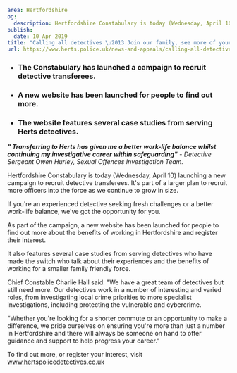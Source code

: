 ```yaml
area: Hertfordshire
og:
  description: Hertfordshire Constabulary is today (Wednesday, April 10) launching a new campaign to recruit detective transferees.
publish:
  date: 10 Apr 2019
title: "Calling all detectives \u2013 Join our family, see more of yours"
url: https://www.herts.police.uk/news-and-appeals/calling-all-detectives-0058
```

* ### The Constabulary has launched a campaign to recruit detective transferees.

 * ### A new website has been launched for people to find out more.

 * ### The website features several case studies from serving Herts detectives.

**_" Transferring to Herts has given me a better work-life balance whilst continuing my investigative career within safeguarding"_** _\- Detective Sergeant Owen Hurley, Sexual Offences Investigation Team._

Hertfordshire Constabulary is today (Wednesday, April 10) launching a new campaign to recruit detective transferees. It's part of a larger plan to recruit more officers into the force as we continue to grow in size.

If you're an experienced detective seeking fresh challenges or a better work-life balance, we've got the opportunity for you.

As part of the campaign, a new website has been launched for people to find out more about the benefits of working in Hertfordshire and register their interest.

It also features several case studies from serving detectives who have made the switch who talk about their experiences and the benefits of working for a smaller family friendly force.

Chief Constable Charlie Hall said: "We have a great team of detectives but still need more. Our detectives work in a number of interesting and varied roles, from investigating local crime priorities to more specialist investigations, including protecting the vulnerable and cybercrime.

"Whether you're looking for a shorter commute or an opportunity to make a difference, we pride ourselves on ensuring you're more than just a number in Hertfordshire and there will always be someone on hand to offer guidance and support to help progress your career."

To find out more, or register your interest, visit www.hertspolicedetectives.co.uk
